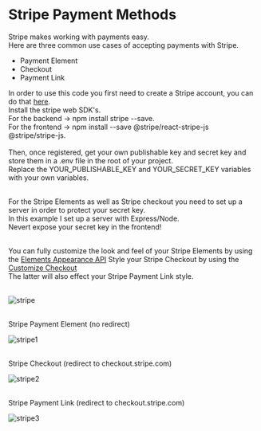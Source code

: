 

<h1>Stripe Payment Methods</h1>


Stripe makes working with payments easy.<br>
Here are three common use cases of accepting payments with Stripe.<br>

<ul>
<li>Payment Element</li>
<li>Checkout</li>
<li>Payment Link</li>
</ul>

In order to use this code you first need to create a Stripe account, you can do that <a href="https://dashboard.stripe.com/register?redirect=%2Ftest%2Fdashboard">here</a>.<br>
Install the stripe web SDK's.<br>
For the backend -> npm install stripe --save.<br>
For the frontend -> npm install --save @stripe/react-stripe-js @stripe/stripe-js.<br><br>
Then, once registered, get your own publishable key and secret key and store them in a .env file in the root of your project.<br>
Replace the YOUR_PUBLISHABLE_KEY and YOUR_SECRET_KEY variables with your own variables.<br><br>


For the Stripe Elements as well as Stripe checkout you need to set up a server in order to protect your secret key.<br>
In this example I set up a server with Express/Node.<br>
Nevert expose your secret key in the frontend!<br><br>


You can fully customize the look and feel of your Stripe Elements by using the <a href="https://stripe.com/docs/elements/appearance-api">Elements Appearance API</a>
Style your Stripe Checkout by using the <a href="https://stripe.com/docs/payments/checkout/customization">Customize Checkout</a><br>
The latter will also effect your Stripe Payment Link style.<br><br>


![stripe](https://user-images.githubusercontent.com/38325801/203768791-96d5e493-4d2e-4e51-8d1c-f8e85f06b174.png)<br><br>

Stripe Payment Element (no redirect)<p>
![stripe1](https://user-images.githubusercontent.com/38325801/203801299-235f29d6-ebf3-4a51-a0a2-388c2a8a0b85.png)<br><br>

Stripe Checkout (redirect to checkout.stripe.com)<p>
![stripe2](https://user-images.githubusercontent.com/38325801/203768809-f8684edc-85aa-45c3-8278-a679aba00834.png)<br><br>

Stripe Payment Link (redirect to checkout.stripe.com)<p>
![stripe3](https://user-images.githubusercontent.com/38325801/203768817-2f11ed52-bbf3-4ebe-a8c6-cb5df9b75439.png)<br><br>

